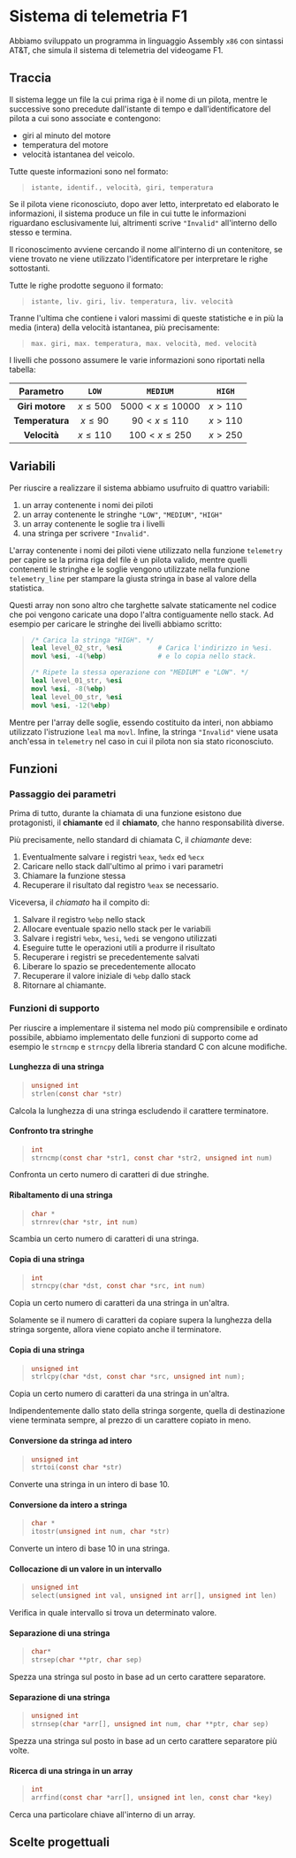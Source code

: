# Sistema di telemetria F1

Abbiamo sviluppato un programma in linguaggio Assembly `x86` con sintassi AT&T, che simula il sistema di telemetria del videogame F1.

## Traccia

Il sistema legge un file la cui prima riga è il nome di un pilota, mentre le successive sono precedute dall'istante di tempo e dall'identificatore del pilota a cui sono associate e contengono:

- giri al minuto del motore
- temperatura del motore
- velocità istantanea del veicolo.

Tutte queste informazioni sono nel formato:

> ```
> istante, identif., velocità, giri, temperatura
> ```

Se il pilota viene riconosciuto, dopo aver letto, interpretato ed elaborato le informazioni, il sistema produce un file in cui tutte le informazioni riguardano esclusivamente lui, altrimenti scrive `"Invalid"` all'interno dello stesso e termina.

Il riconoscimento avviene cercando il nome all'interno di un contenitore, se viene trovato ne viene utilizzato l'identificatore per interpretare le righe sottostanti.

Tutte le righe prodotte seguono il formato:

> ```csv
> istante, liv. giri, liv. temperatura, liv. velocità
> ```

Tranne l'ultima che contiene i valori massimi di queste statistiche e in più la media (intera) della velocità istantanea, più precisamente:

> ```
> max. giri, max. temperatura, max. velocità, med. velocità
> ```

I livelli che possono assumere le varie informazioni sono riportati nella tabella:

| **Parametro**     | `LOW`       | `MEDIUM`             | `HIGH`    |
| :---------------: | :---------: | :------------------: | :-------: |
| **Giri motore**   | $x \le 500$ | $5000 < x \le 10000$ | $x > 110$ |
| **Temperatura**   | $x \le 90$  | $90 < x \le 110$     | $x > 110$ |
| **Velocità**      | $x \le 110$ | $100 < x \le 250$    | $x > 250$ |

## Variabili

Per riuscire a realizzare il sistema abbiamo usufruito di quattro variabili:

1. un array contenente i nomi dei piloti
2. un array contenente le stringhe `"LOW"`, `"MEDIUM"`, `"HIGH"`
3. un array contenente le soglie tra i livelli
4. una stringa per scrivere `"Invalid"`.

L'array contenente i nomi dei piloti viene utilizzato nella funzione `telemetry` per capire se la prima riga del file è un pilota valido, mentre quelli contenenti le stringhe e le soglie vengono utilizzate nella funzione `telemetry_line` per stampare la giusta stringa in base al valore della statistica.

Questi array non sono altro che targhette salvate staticamente nel codice che poi vengono caricate una dopo l'altra contiguamente nello stack. Ad esempio per caricare le stringhe dei livelli abbiamo scritto:

> ```s
> /* Carica la stringa "HIGH". */
> leal level_02_str, %esi         # Carica l'indirizzo in %esi.
> movl %esi, -4(%ebp)             # e lo copia nello stack.
>
> /* Ripete la stessa operazione con "MEDIUM" e "LOW". */
> leal level_01_str, %esi
> movl %esi, -8(%ebp)
> leal level_00_str, %esi
> movl %esi, -12(%ebp)
> ```

Mentre per l'array delle soglie, essendo costituito da interi, non abbiamo utilizzato l'istruzione `leal` ma `movl`. Infine, la stringa `"Invalid"` viene usata anch'essa in `telemetry` nel caso in cui il pilota non sia stato riconosciuto.

## Funzioni

### Passaggio dei parametri

Prima di tutto, durante la chiamata di una funzione esistono due protagonisti, il **chiamante** ed il **chiamato**, che hanno responsabilità diverse.

Più precisamente, nello standard di chiamata C, il *chiamante* deve:

1. Eventualmente salvare i registri `%eax`, `%edx` ed `%ecx`
2. Caricare nello stack dall'ultimo al primo i vari parametri
3. Chiamare la funzione stessa
4. Recuperare il risultato dal registro `%eax` se necessario.

Viceversa, il *chiamato* ha il compito di:

1. Salvare il registro `%ebp` nello stack
2. Allocare eventuale spazio nello stack per le variabili
3. Salvare i registri `%ebx`, `%esi`, `%edi` se vengono utilizzati
4. Eseguire tutte le operazioni utili a produrre il risultato
5. Recuperare i registri se precedentemente salvati
6. Liberare lo spazio se precedentemente allocato
7. Recuperare il valore iniziale di `%ebp` dallo stack
8. Ritornare al chiamante.

### Funzioni di supporto

Per riuscire a implementare il sistema nel modo più comprensibile e ordinato possibile, abbiamo implementato delle funzioni di supporto come ad esempio le `strncmp` e `strncpy` della libreria standard C con alcune modifiche.

#### Lunghezza di una stringa

> ```c
> unsigned int
> strlen(const char *str)
> ```

Calcola la lunghezza di una stringa escludendo il carattere terminatore.

#### Confronto tra stringhe

> ```c
> int
> strncmp(const char *str1, const char *str2, unsigned int num)
> ```

Confronta un certo numero di caratteri di due stringhe.

#### Ribaltamento di una stringa

> ```c
> char *
> strnrev(char *str, int num)
> ```

Scambia un certo numero di caratteri di una stringa.

#### Copia di una stringa

> ```c
> int
> strncpy(char *dst, const char *src, int num)
> ```

Copia un certo numero di caratteri da una stringa in un'altra.

Solamente se il numero di caratteri da copiare supera la lunghezza della stringa sorgente, allora viene copiato anche il terminatore.

#### Copia di una stringa

> ```c
> unsigned int
> strlcpy(char *dst, const char *src, unsigned int num);
> ```

Copia un certo numero di caratteri da una stringa in un'altra.

Indipendentemente dallo stato della stringa sorgente, quella di destinazione viene terminata sempre, al prezzo di un carattere copiato in meno.

#### Conversione da stringa ad intero

> ```c
> unsigned int
> strtoi(const char *str)
> ```

Converte una stringa in un intero di base 10.

#### Conversione da intero a stringa

> ```c
> char *
> itostr(unsigned int num, char *str)
> ```

Converte un intero di base 10 in una stringa.

#### Collocazione di un valore in un intervallo

> ```c
> unsigned int
> select(unsigned int val, unsigned int arr[], unsigned int len)
> ```

Verifica in quale intervallo si trova un determinato valore.

#### Separazione di una stringa

> ```c
> char*
> strsep(char **ptr, char sep)
> ```

Spezza una stringa sul posto in base ad un certo carattere separatore.

#### Separazione di una stringa

> ```c
> unsigned int
> strnsep(char *arr[], unsigned int num, char **ptr, char sep)
> ```

Spezza una stringa sul posto in base ad un certo carattere separatore più volte.

#### Ricerca di una stringa in un array

> ```c
> int
> arrfind(const char *arr[], unsigned int len, const char *key)
> ```

Cerca una particolare chiave all'interno di un array.

## Scelte progettuali

<!--
### telemetry_line

```c
int
telemetry_line(int arr[], char *dst);
```

La funzione accetta in ingresso i dati del pilota e una stringa destinazione. Assegna ai dati una tra le stringhe `"LOW"`, `"MEDIUM"` e `"HIGH"` e le salva nella destinazione.

Copia la stringa destinazione in un'altra variabile. In un ciclo di 3 iterazioni (la quantità di valori dell'array), salva la targhetta apposita, individuata attraverso la funzione `select()`. Ottiene quindi la lunghezza della stringa e per mezzo di `strncpy()` aggiunge il risultato alla destinazione. Poi, se non si è nell'ultima iterazione aggiunge alla destinazione una virgola, altrimenti aggiunge l'interruzione di riga. Restituisce quindi la differenza tra i puntatori alla destinazione e alla stringa copia.

```c
int
telemetry_line(int arr[], char *dst)
{
    char *d = dst;
    const char *out = 0;
    int idx = 0, siz = 0;

    for (int i = 0; i < 3; ++i) {
        idx = c_select(arr[i], treshs + i * 2, 2);
        out = levels[idx];
        siz = c_strlen(out);
        dst += c_strncpy(dst, out, siz);

        if (i != 2)
            *dst++ = ',';
        else
            *dst++ = '\n';
    }

    return dst - d;
}
```

### telemetry_last

```c
void
telemetry_last(int arr[], char *src, char *dst);
```

La funzione accetta in ingresso un'array d'interi, una stringa sorgente e una destinazione. Crea l'ultima riga dei dati del pilota.

In un ciclo da 4 iterazioni (numero di elementi nell'array) converte ogni elemento in stringa con la funzione `itostr()`, salva la lunghezza della stringa ottenuta e poi la copia nella destinazione. Inoltre, se non è avvenuta l'ultima iterazione aggiunge una virgola, altrimenti aggiunge l'interruzione di riga.

```c
void
telemetry_last(int arr[], char *src, char *dst)
{
    int siz = 0;

    for (int i = 0; i < 4; ++i) {
        c_itostr(arr[i], src);

        siz = c_strlen(src);
        dst += c_strncpy(dst, src, siz);

        if (i != 3)
            *dst++ = ',';
        else
            *dst++ = '\n';
    }
}
```

### telemetry_loop

```c
void
telemetry_loop(int idx, char *src, char *dst);
```

La funzione accetta in ingresso l'indice del pilota, una stringa sorgente e una destinazione. Manipola i dati appartenenti al pilota e li salva nella destinazione.

Finché non ha raggiunto la fine della sorgente, svolge le seguenti operazioni: copia le stringhe una riga alla volta, se la stringa non è vuota salva in un array di stringhe (`str[5]`) le sue parti separate da una virgola; se la seconda stringa di `str[]` non è vuota, la converte in intero; se il numero ottenuto è uguale all'indice del pilota da analizzare, salva in un array d'interi (`val[4]`) i valori `str[2] - str[4]`; ricopia il primo elemento di `val[]` nella destinazione, aggiunge una virgola e poi con la funzione `telemetry_line()` sostituisce gli altri elementi di `val[]` con apposite stringhe, in base alla posizione e al valore. Salva in un altro array d'interi (`tst[4]`) i valori massimi dei dati del pilota, poi incrementa un contatore.
Concluso il ciclo, divide l'ultimo valore di `tst[]` per il contatore, ottenendo così una media, e infine utilizza l'array per la funzione `telemetry_last()`.

```c
void
telemetry_loop(int idx, char *src, char *dst)
{
    char *s = src, *lin = 0, *str[5] = {0};
    int cnt = 0, pid = 0, val[4] = {0}, tst[4] = {0};

    for (cnt = 0; src != 0;) {
        lin = c_strsep(&src, '\n');

        if (lin != 0)
            c_strnsep(str, 5, &lin, ',');

        if (str[1] != 0) {
            pid = c_strtoi(str[1]);

            if (pid == idx) {
                val[0] = c_strtoi(str[3]);
                val[1] = c_strtoi(str[4]);
                val[2] = c_strtoi(str[2]);

                dst += c_strncpy(dst, str[0], 7);
                *dst++ = ',';

                dst += telemetry_line(val, dst, treshs, levels);

                tst[0] = c_max(tst[0], val[0]);
                tst[1] = c_max(tst[1], val[1]);
                tst[2] = c_max(tst[2], val[2]);
                tst[3] = c_sum(tst[3], val[2]);

                cnt += 1;
            }
        }
    }

    tst[3] = tst[3] / cnt;
    telemetry_last(tst, s, dst);
}
```

### telemetry

```c
int
telemetry(char *src, char *dst);
```

La funzione accetta in ingresso una stringa sorgente e una destinazione.

Separa e salva la prima riga della sorgente e la cerca nell'array `names`, che contiene il nome dei possibili piloti. Se trova una corrispondenza, salva la sua posizione e procede con `telemetry_loop`, altrimenti salva la stringa `"Invalid"` nella destinazione.

```c
int
telemetry(char *src, char *dst)
{
    char *lin = c_strsep(&src, '\n');
    int idx = c_arrfind(names, 20, lin);

    if (idx >= 0)
        c_telemetry_loop(idx, src, dst);
    else
        c_strlcpy(dst, "Invalid", 8);

    return 0;
}
``` -->
